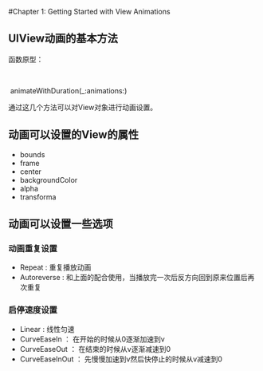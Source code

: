 #Chapter 1: Getting Started with View Animations

## UIView动画的基本方法

函数原型：

​	

​	animateWithDuration(_:animations:)

通过这几个方法可以对View对象进行动画设置。



## 动画可以设置的View的属性

* bounds
* frame
* center
* backgroundColor
* alpha
* transforma

## 动画可以设置一些选项

### 动画重复设置

* Repeat : 重复播放动画
* Autoreverse :  和上面的配合使用，当播放完一次后反方向回到原来位置后再次重复

### 启停速度设置

* Linear : 线性匀速
* CurveEaseIn ： 在开始的时候从0逐渐加速到v
* CurveEaseOut ： 在结束的时候从v逐渐减速到0
* CurveEaseInOut ： 先慢慢加速到v然后快停止的时候从v减速到0



